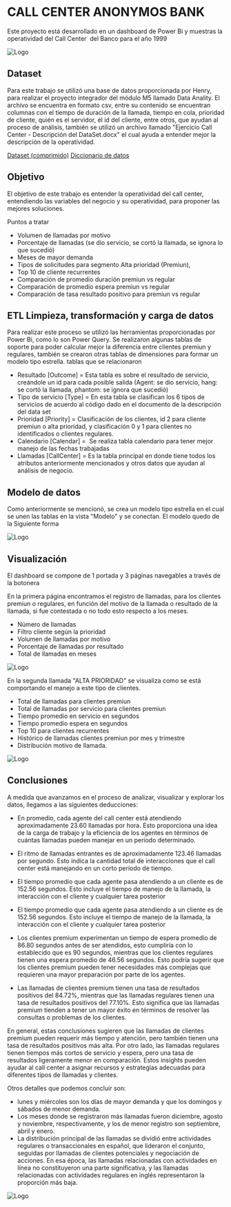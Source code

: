 # CALL CENTER ANONYMOS BANK

Este proyecto está desarrollado en un dashboard de Power Bi y muestras la operatividad del Call Center  del Banco para el año 1999

![Logo](https://github.com/AngelaMina/proyectointegradorcallcenter/blob/main/Portada.PNG)

## Dataset

Para este trabajo se utilizó una base de datos proporcionada por Henry, para realizar el proyecto integrador del módulo M5 llamado Data Anality.
El archivo se encuentra en formato csv, entre su contenido se encuentran columnas con el tiempo de duración de la llamada, tiempo en cola, prioridad de cliente, quién es el servidor, él id del cliente, entre otros, que ayudan al proceso de análisis, también se utilizó un archivo llamado "Ejercicio Call Center - Descripción del DataSet.docx" el cual ayuda a entender mejor la descripción de la operatividad.

[Dataset (comprimido)]()
[Diccionario de datos](https://github.com/AngelaMina/proyectointegradorcallcenter/blob/main/Ejercicio%20Call%20Center%20-%20Descripci%C3%B3n%20del%20DataSet.docx)

## Objetivo 

El objetivo de este trabajo es entender la operatividad del call center, entendiendo las variables del negocio y su operatividad, para proponer las mejores soluciones.

Puntos a tratar

- Volumen de llamadas por motivo
- Porcentaje de llamadas (se dio servicio, se cortó la llamada, se ignora lo que sucedió)
- Meses de mayor demanda
- Tipos de solicitudes para segmento Alta prioridad (Premiun),
- Top 10 de cliente recurrentes
- Comparación de promedio duración premiun vs regular
- Comparación de promedio espera premiun vs regular
- Comparación de tasa resultado positivo para premiun vs regular

## ETL Limpieza, transformación y carga de datos

Para realizar este proceso se utilizó las herramientas proporcionadas por Power Bi, como lo son Power Query.
Se realizaron algunas tablas de soporte para poder calcular mejor la diferencia entre clientes premiun y regulares, también se crearon otras tablas de dimensiones para formar un modelo tipo estrella.
tablas que se relacionaron
- Resultado [Outcome] = Esta tabla es sobre el resultado de servicio, creándole un id para cada posible salida (Agent: se dio servicio, hang: se cortó la llamada, phantom: se ignora que sucedió)
- Tipo de servicio [Type] = En esta tabla se clasifican los 6 tipos de servicios de acuerdo al código dado en el documento de la descripción del data set
- Prioridad [Priority] = Clasificación de los clientes, id 2 para cliente premiun o alta prioridad, y clasificación 0 y 1 para clientes no identificados o clientes regulares.
- Calendario [Calendar] =  Se realiza tabla calendario para tener mejor manejo de las fechas trabajadas
- Llamadas [CallCenter] = Es la tabla principal en donde tiene todos los atributos anteriormente mencionados y otros datos que ayudan al análisis de negocio.

## Modelo de datos

Como anteriormente se mencionó, se crea un modelo tipo estrella en el cual se unen las tablas en la vista "Modelo" y se conectan. El modelo quedo de la Siguiente forma

![Logo](https://github.com/AngelaMina/proyectointegradorcallcenter/blob/main/Esquematipoestrella.PNG)

## Visualización

El dashboard se compone de 1 portada y 3 páginas navegables a través de la botonera

En la primera página encontramos el registro de llamadas, para los clientes premiun o regulares, en función del motivo de la llamada o resultado de la llamada, si fue contestada o no todo esto respecto a los meses.

- Número de llamadas
- Filtro cliente según la prioridad
- Volumen de llamadas por motivo
- Porcentaje de llamadas por resultado
- Total de llamadas en meses

![Logo](https://github.com/AngelaMina/proyectointegradorcallcenter/blob/main/Reportellamadas.PNG)

En la segunda llamada "ALTA PRIORIDAD" se visualiza como se está comportando el manejo a este tipo de clientes.

- Total de llamadas para clientes premiun 
- Total de llamadas por servicio para clientes premiun
- Tiempo promedio en servicio en segundos
- Tiempo promedio espera en segundos
- Top 10 para clientes recurrentes
- Histórico de llamadas clientes premiun por mes y trimestre
- Distribución motivo de llamada.

![Logo](https://github.com/AngelaMina/proyectointegradorcallcenter/blob/main/Reportepremiun.PNG)


## Conclusiones 


A medida que avanzamos en el proceso de analizar, visualizar y explorar los datos, llegamos a las siguientes deducciones:

- En promedio, cada agente del call center está atendiendo aproximadamente 23.60 llamadas por hora. Esto proporciona una idea de la carga de trabajo y la eficiencia de los agentes en términos de cuántas llamadas pueden manejar en un período determinado.

- El ritmo de llamadas entrantes es de aproximadamente 123.46 llamadas por segundo. Esto indica la cantidad total de interacciones que el call center está manejando en un corto período de tiempo.

- El tiempo promedio que cada agente pasa atendiendo a un cliente es de 152.56 segundos. Esto incluye el tiempo de manejo de la llamada, la interacción con el cliente y cualquier tarea posterior

- El tiempo promedio que cada agente pasa atendiendo a un cliente es de 152.56 segundos. Esto incluye el tiempo de manejo de la llamada, la interacción con el cliente y cualquier tarea posterior

- Los clientes premium experimentan un tiempo de espera promedio de 86.80 segundos antes de ser atendidos, esto cumpliría con lo establecido que es 90 segundos, mientras que los clientes regulares tienen una espera promedio de 46.56 segundos. Esto podría sugerir que los clientes premium pueden tener necesidades más complejas que requieren una mayor preparación por parte de los agentes.

- Las llamadas de clientes premium tienen una tasa de resultados positivos del 84.72%, mientras que las llamadas regulares tienen una tasa de resultados positivos del 77.10%. Esto significa que las llamadas premium tienden a tener un mayor éxito en términos de resolver las consultas o problemas de los clientes.

En general, estas conclusiones sugieren que las llamadas de clientes premium pueden requerir más tiempo y atención, pero también tienen una tasa de resultados positivos más alta. Por otro lado, las llamadas regulares tienen tiempos más cortos de servicio y espera, pero una tasa de resultados ligeramente menor en comparación. Estos insights pueden ayudar al call center a asignar recursos y estrategias adecuadas para diferentes tipos de llamadas y clientes.

Otros detalles que podemos concluir son:

- lunes y miércoles son los días de mayor demanda y que los domingos y sábados de menor demanda.
- Los meses donde se registraron más llamadas fueron diciembre, agosto y noviembre, respectivamente, y los de menor registro son septiembre, abril y enero.
- La distribución principal de las llamadas se dividió entre actividades regulares o transaccionales en español, que lideraron el conjunto, seguidas por llamadas de clientes potenciales y negociación de acciones. En esa época, las llamadas relacionadas con actividades en línea no constituyeron una parte significativa, y las llamadas relacionadas con actividades regulares en inglés representaron la proporción más baja.

![Logo](https://github.com/AngelaMina/proyectointegradorcallcenter/blob/main/Datos.PNG)


